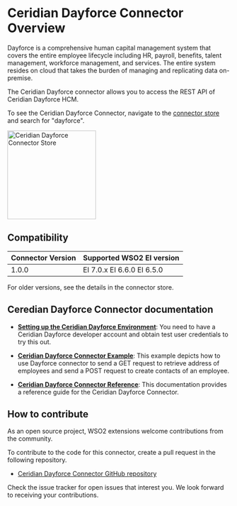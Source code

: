 # Ceridian Dayforce Connector Overview

Dayforce is a comprehensive human capital management system that covers the entire employee lifecycle including HR, payroll, benefits, talent management, workforce management, and services. The entire system resides on cloud that takes the burden of managing and replicating data on-premise.

The Ceridian Dayforce connector allows you to  access the REST API of Ceridian Dayforce HCM. 

To see the Ceridian Dayforce Connector, navigate to the [connector store](https://store.wso2.com/store/assets/esbconnector/list) and search for "dayforce".

<img src="../../../../assets/img/connectors/dayforce-store.png" title="Ceridian Dayforce Connector Store" width="200" alt="Ceridian Dayforce Connector Store"/>

## Compatibility

| Connector Version | Supported WSO2 EI version |
| ------------- |-------------|
| 1.0.0    | EI 7.0.x EI 6.6.0 EI 6.5.0 |

For older versions, see the details in the connector store.

## Ceredian Dayforce Connector documentation

* **[Setting up the Ceridian Dayforce Environment](ceridiandayforce-connector-config.md)**: You need to have a Ceridian Dayforce developer account and obtain test user credentials to try this out.

* **[Ceridian Dayforce Connector Example](ceridiandayforce-connector-example.md)**: This example depicts how to use Dayforce connector to send a GET request to retrieve address of employees and send a POST request to create contacts of an employee. 

* **[Ceridian Dayforce Connector Reference](ceridiandayforce-connector-reference.md)**: This documentation provides a reference guide for the Ceridian Dayforce Connector.

## How to contribute

As an open source project, WSO2 extensions welcome contributions from the community. 

To contribute to the code for this connector, create a pull request in the following repository. 

* [Ceridian Dayforce Connector GitHub repository](https://github.com/wso2-extensions/esb-connector-dayforce)

Check the issue tracker for open issues that interest you. We look forward to receiving your contributions.
